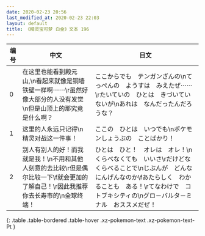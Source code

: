 ```yaml
---
date: 2020-02-23 20:56
last_modified_at: 2020-02-23 22:03
layout: default
title: 《精灵宝可梦 白金》文本 196
---
```

| 编号 | 中文 | 日文 |
| ---- | ---- | ---- |
| 0 | 在这里也能看到殿元山,\n看起来就像是铜墙铁壁一样啊⋯⋯\r虽然好像大部分的人没有发觉\n但是山顶上的那究竟是什么啊？ | ここからでも　テンガンざんの\nてっぺんの　ようすは　みえたぜ⋯⋯\rたいていの　ひとは　きづいていないが\nあれは　なんだったんだろうな？ |
| 1 | 这里的人永远只记得\n精灵对战这一件事！ | ここの　ひとは　いつでも\nポケモンしょうぶの　ことばかり！ |
| 2 | 别人有别人的好！而我就是我！\n不用和其他人刻意的去比较\r但是偶尔比较一下\f就会更加的了解自己！\r因此我推荐你去长寿市的\n全球终端！ | ひとは　ひと！　オレは　オレ！\nくらべなくても　いいさ\rだけどな　くらべることで\nじぶんが　どんな　にんげんなのか\fあたらしく　わかることも　ある！\rてなわけで　コトブキシティの\nグロ－バルタ－ミナル　おススメだぜ！ |
{: .table .table-bordered .table-hover .xz-pokemon-text .xz-pokemon-text-Pt }